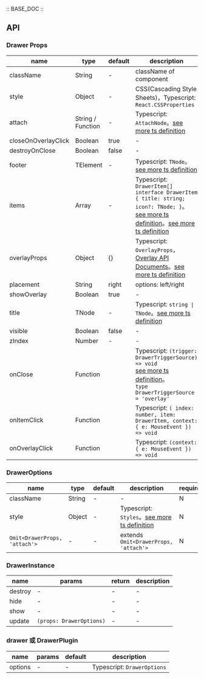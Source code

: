 :: BASE_DOC ::

## API

### Drawer Props

name | type | default | description | required
-- | -- | -- | -- | --
className | String | - | className of component | N
style | Object | - | CSS(Cascading Style Sheets)，Typescript: `React.CSSProperties` | N
attach | String / Function | - | Typescript: `AttachNode`。[see more ts definition](https://github.com/Tencent/tdesign-mobile-react/blob/develop/src/common.ts) | N
closeOnOverlayClick | Boolean | true | \- | N
destroyOnClose | Boolean | false | \- | N
footer | TElement | - | Typescript: `TNode`。[see more ts definition](https://github.com/Tencent/tdesign-mobile-react/blob/develop/src/common.ts) | N
items | Array | - | Typescript: `DrawerItem[] ` `interface DrawerItem { title: string; icon?: TNode; }`。[see more ts definition](https://github.com/Tencent/tdesign-mobile-react/blob/develop/src/common.ts)。[see more ts definition](https://github.com/Tencent/tdesign-mobile-react/tree/develop/src/drawer/type.ts) | N
overlayProps | Object | {} | Typescript: `OverlayProps`，[Overlay API Documents](./overlay?tab=api)。[see more ts definition](https://github.com/Tencent/tdesign-mobile-react/tree/develop/src/drawer/type.ts) | N
placement | String | right | options: left/right | N
showOverlay | Boolean | true | \- | N
title | TNode | - | Typescript: `string \| TNode`。[see more ts definition](https://github.com/Tencent/tdesign-mobile-react/blob/develop/src/common.ts) | N
visible | Boolean | false | \- | N
zIndex | Number | - | \- | N
onClose | Function |  | Typescript: `(trigger: DrawerTriggerSource) => void`<br/>[see more ts definition](https://github.com/Tencent/tdesign-mobile-react/tree/develop/src/drawer/type.ts)。<br/>`type DrawerTriggerSource = 'overlay'`<br/> | N
onItemClick | Function |  | Typescript: `( index: number, item: DrawerItem, context: { e: MouseEvent }) => void`<br/> | N
onOverlayClick | Function |  | Typescript: `(context: { e: MouseEvent }) => void`<br/> | N

### DrawerOptions

name | type | default | description | required
-- | -- | -- | -- | --
className | String | - | \- | N
style | Object | - | Typescript: `Styles`。[see more ts definition](https://github.com/Tencent/tdesign-mobile-react/blob/develop/src/common.ts) | N
`Omit<DrawerProps, 'attach'>` | \- | - | extends `Omit<DrawerProps, 'attach'>` | N

### DrawerInstance

name | params | return | description
-- | -- | -- | --
destroy | \- | \- | \-
hide | \- | \- | \-
show | \- | \- | \-
update | `(props: DrawerOptions)` | \- | \-

### drawer 或 DrawerPlugin

name | params | default | description
-- | -- | -- | --
options | \- | - | Typescript: `DrawerOptions`
